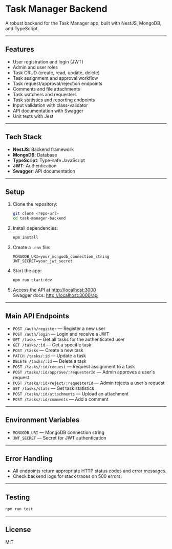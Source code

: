 # Task Manager Backend

A robust backend for the Task Manager app, built with NestJS, MongoDB, and TypeScript.

---

## Features

- User registration and login (JWT)
- Admin and user roles
- Task CRUD (create, read, update, delete)
- Task assignment and approval workflow
- Task request/approval/rejection endpoints
- Comments and file attachments
- Task watchers and requesters
- Task statistics and reporting endpoints
- Input validation with class-validator
- API documentation with Swagger
- Unit tests with Jest

---

## Tech Stack

- **NestJS**: Backend framework
- **MongoDB**: Database
- **TypeScript**: Type-safe JavaScript
- **JWT**: Authentication
- **Swagger**: API documentation

---

## Setup

1. Clone the repository:
   ```bash
   git clone <repo-url>
   cd task-manager-backend
   ```

2. Install dependencies:
   ```bash
   npm install
   ```

3. Create a `.env` file:
   ```
   MONGODB_URI=your_mongodb_connection_string
   JWT_SECRET=your_jwt_secret
   ```

4. Start the app:
   ```bash
   npm run start:dev
   ```

5. Access the API at [http://localhost:3000](http://localhost:3000)  
   Swagger docs: [http://localhost:3000/api](http://localhost:3000/api)

---

## Main API Endpoints

- `POST /auth/register` — Register a new user
- `POST /auth/login` — Login and receive a JWT
- `GET /tasks` — Get all tasks for the authenticated user
- `GET /tasks/:id` — Get a specific task
- `POST /tasks` — Create a new task
- `PATCH /tasks/:id` — Update a task
- `DELETE /tasks/:id` — Delete a task
- `POST /tasks/:id/request` — Request assignment to a task
- `POST /tasks/:id/approve/:requesterId` — Admin approves a user's request
- `POST /tasks/:id/reject/:requesterId` — Admin rejects a user's request
- `GET /tasks/stats` — Get task statistics
- `POST /tasks/:id/attachments` — Upload an attachment
- `POST /tasks/:id/comments` — Add a comment

---

## Environment Variables

- `MONGODB_URI` — MongoDB connection string
- `JWT_SECRET` — Secret for JWT authentication

---

## Error Handling

- All endpoints return appropriate HTTP status codes and error messages.
- Check backend logs for stack traces on 500 errors.

---

## Testing

```bash
npm run test
```

---

## License

MIT